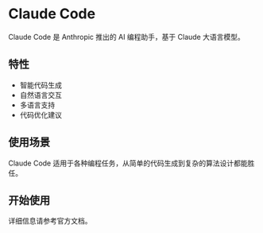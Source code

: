 # Claude Code

Claude Code 是 Anthropic 推出的 AI 编程助手，基于 Claude 大语言模型。

## 特性

- 智能代码生成
- 自然语言交互
- 多语言支持
- 代码优化建议

## 使用场景

Claude Code 适用于各种编程任务，从简单的代码生成到复杂的算法设计都能胜任。

## 开始使用

详细信息请参考官方文档。
